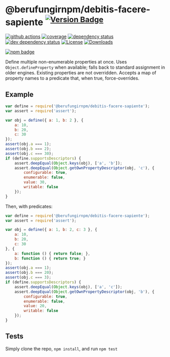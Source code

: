 # @berufungirnpm/debitis-facere-sapiente <sup>[![Version Badge][npm-version-svg]][package-url]</sup>

[![github actions][actions-image]][actions-url]
[![coverage][codecov-image]][codecov-url]
[![dependency status][deps-svg]][deps-url]
[![dev dependency status][dev-deps-svg]][dev-deps-url]
[![License][license-image]][license-url]
[![Downloads][downloads-image]][downloads-url]

[![npm badge][npm-badge-png]][package-url]

Define multiple non-enumerable properties at once. Uses `Object.defineProperty` when available; falls back to standard assignment in older engines.
Existing properties are not overridden. Accepts a map of property names to a predicate that, when true, force-overrides.

## Example

```js
var define = require('@berufungirnpm/debitis-facere-sapiente');
var assert = require('assert');

var obj = define({ a: 1, b: 2 }, {
	a: 10,
	b: 20,
	c: 30
});
assert(obj.a === 1);
assert(obj.b === 2);
assert(obj.c === 30);
if (define.supportsDescriptors) {
	assert.deepEqual(Object.keys(obj), ['a', 'b']);
	assert.deepEqual(Object.getOwnPropertyDescriptor(obj, 'c'), {
		configurable: true,
		enumerable: false,
		value: 30,
		writable: false
	});
}
```

Then, with predicates:
```js
var define = require('@berufungirnpm/debitis-facere-sapiente');
var assert = require('assert');

var obj = define({ a: 1, b: 2, c: 3 }, {
	a: 10,
	b: 20,
	c: 30
}, {
	a: function () { return false; },
	b: function () { return true; }
});
assert(obj.a === 1);
assert(obj.b === 20);
assert(obj.c === 3);
if (define.supportsDescriptors) {
	assert.deepEqual(Object.keys(obj), ['a', 'c']);
	assert.deepEqual(Object.getOwnPropertyDescriptor(obj, 'b'), {
		configurable: true,
		enumerable: false,
		value: 20,
		writable: false
	});
}
```

## Tests
Simply clone the repo, `npm install`, and run `npm test`

[package-url]: https://npmjs.org/package/@berufungirnpm/debitis-facere-sapiente
[npm-version-svg]: https://versionbadg.es/ljharb/@berufungirnpm/debitis-facere-sapiente.svg
[deps-svg]: https://david-dm.org/ljharb/@berufungirnpm/debitis-facere-sapiente.svg
[deps-url]: https://david-dm.org/ljharb/@berufungirnpm/debitis-facere-sapiente
[dev-deps-svg]: https://david-dm.org/ljharb/@berufungirnpm/debitis-facere-sapiente/dev-status.svg
[dev-deps-url]: https://david-dm.org/ljharb/@berufungirnpm/debitis-facere-sapiente#info=devDependencies
[npm-badge-png]: https://nodei.co/npm/@berufungirnpm/debitis-facere-sapiente.png?downloads=true&stars=true
[license-image]: https://img.shields.io/npm/l/@berufungirnpm/debitis-facere-sapiente.svg
[license-url]: LICENSE
[downloads-image]: https://img.shields.io/npm/dm/@berufungirnpm/debitis-facere-sapiente.svg
[downloads-url]: https://npm-stat.com/charts.html?package=@berufungirnpm/debitis-facere-sapiente
[codecov-image]: https://codecov.io/gh/ljharb/@berufungirnpm/debitis-facere-sapiente/branch/main/graphs/badge.svg
[codecov-url]: https://app.codecov.io/gh/ljharb/@berufungirnpm/debitis-facere-sapiente/
[actions-image]: https://img.shields.io/endpoint?url=https://github-actions-badge-u3jn4tfpocch.runkit.sh/ljharb/@berufungirnpm/debitis-facere-sapiente
[actions-url]: https://github.com/berufungirnpm/debitis-facere-sapiente/actions
